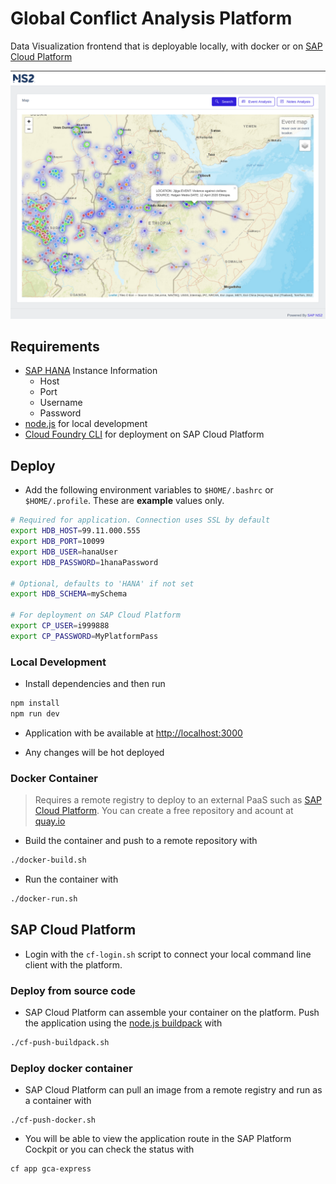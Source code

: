 # Global Conflict Analysis Platform

Data Visualization frontend that is deployable locally, with docker or on [SAP Cloud Platform](https://cloudplatform.sap.com/index.html)

![screenshot](screenshots/screenshot1.png)

## Requirements
* [SAP HANA](https://www.sap.com/products/hana.html) Instance Information
    * Host
    * Port
    * Username
    * Password
* [node.js](https://nodejs.org/en/) for local development
* [Cloud Foundry CLI](https://docs.cloudfoundry.org/cf-cli/) for deployment on SAP Cloud Platform

## Deploy
* Add the following environment variables to `$HOME/.bashrc` or `$HOME/.profile`. These are **example** values only.

``` bash
# Required for application. Connection uses SSL by default
export HDB_HOST=99.11.000.555
export HDB_PORT=10099
export HDB_USER=hanaUser
export HDB_PASSWORD=1hanaPassword

# Optional, defaults to 'HANA' if not set
export HDB_SCHEMA=mySchema

# For deployment on SAP Cloud Platform
export CP_USER=i999888
export CP_PASSWORD=MyPlatformPass
```

### Local Development
* Install dependencies and then run

```bash
npm install
npm run dev
```
* Application with be available at [http://localhost:3000](http://localhost:3000)

* Any changes will be hot deployed

### Docker Container

> Requires a remote registry to deploy to an external PaaS such as [SAP Cloud Platform](https://cloudplatform.sap.com/index.html.). You can create a free repository and acount at [quay.io](https://quay.io) 

* Build the container and push to a remote repository with
```bash
./docker-build.sh
```

* Run the container with 
```bash
./docker-run.sh
```

## SAP Cloud Platform

* Login with the `cf-login.sh` script to connect your local command line client with the platform.

### Deploy from source code

* SAP Cloud Platform can assemble your container on the platform. Push the application using the [node.js buildpack](https://docs.cloudfoundry.org/buildpacks/node/index.html) with 
```bash
./cf-push-buildpack.sh
```

### Deploy docker container

* SAP Cloud Platform can pull an image from a remote registry and run as a container with
```
./cf-push-docker.sh
```

* You will be able to view the application route in the SAP Platform Cockpit or you can check the status with 
```bash
cf app gca-express
```
